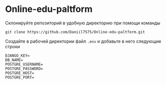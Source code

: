 # Online-edu-paltform
Склонируйте репозиторий в удобную директорию при помощи команды 
```
git clone https://github.com/Daniil7575/Online-edu-paltform.git
```

Создайте в рабочей директории файл `.env` и добавьте в него следующие строки
```
DJANGO_KEY=
DB_NAME=
POSTGRE_USERNAME=
POSTGRE_PASSWORD=
POSTGRE_HOST=
POSTGRE_PORT=
```
